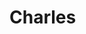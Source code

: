 
# Charles

<!-- 
Charles
https://jingyan.baidu.com/article/9faa7231eb779f473c28cbf6.html
Android安装Charles证书（华为手机测试）
https://blog.51cto.com/13750690/2347187
-->

